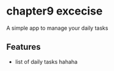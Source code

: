 # chapter9 excecise

A simple app to manage your daily tasks

## Features

* list of daily tasks hahaha